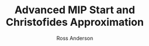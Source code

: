---
layout: page
title:  "Advanced MIP Start and Christofides Approximation"
author: Ross Anderson
---